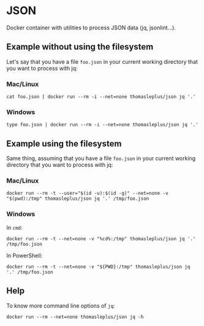 # JSON

Docker container with utilities to process JSON data (jq, jsonlint...).

## Example without using the filesystem

Let's say that you have a file `foo.json` in your current working directory that you want to process with jq:

### Mac/Linux

```
cat foo.json | docker run --rm -i --net=none thomasleplus/json jq '.'
```

### Windows

```
type foo.json | docker run --rm -i --net=none thomasleplus/json jq '.'
```

## Example using the filesystem

Same thing, assuming that you have a file `foo.json` in your current working directory that you want to process with jq:

### Mac/Linux

```
docker run --rm -t --user="$(id -u):$(id -g)" --net=none -v "$(pwd):/tmp" thomasleplus/json jq '.' /tmp/foo.json
```

### Windows

In `cmd`:

```
docker run --rm -t --net=none -v "%cd%:/tmp" thomasleplus/json jq '.' /tmp/foo.json
```

In PowerShell:

```
docker run --rm -t --net=none -v "${PWD}:/tmp" thomasleplus/json jq '.' /tmp/foo.json
```

## Help

To know more command line options of `jq`:

```
docker run --rm --net=none thomasleplus/json jq -h
```
